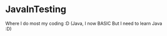 JavaInTesting
========

Where I do most my coding :D (Java, I now BASIC But I need to learn Java :D)
